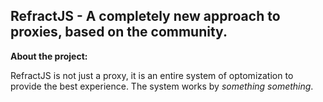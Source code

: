 ## RefractJS - A completely new approach to proxies, based on the community.

**About the project:**

RefractJS is not just a proxy, it is an entire system of optomization to provide the best experience. The system works by _something something_.
